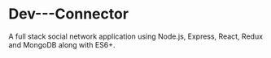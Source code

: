 # Dev---Connector

A full stack social network application using Node.js, Express, React, Redux and MongoDB along with ES6+.
